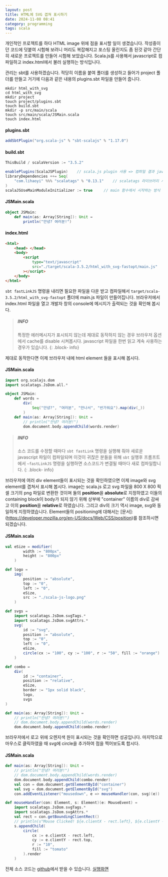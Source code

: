 ```yaml
---
layout: post
title: HTML에 SVG 겹쳐 표시하기
date: 2024-11-08 08:41
category: programming
tags: scala
---
```


개인적인 프로젝트를 하다 HTML image 위에 점을 표시할 일이 생겼습니다. 작성중이던 코드에 덧붙여 시험해 보려니 머리도 복잡해지고 포스팅 올린지도 좀 된것 같아 간단히 새로운 프로젝트를 만들어 시험해 보았습니다. Scala.js를 사용해서 javascript로 컴파일하고 index.html에서 불러 실행하는 방식입니다. 

관리는 sbt를 사용하겠습니다. 적당히 이름을 붙여 폴더를 생성하고 들어가 project 폴더를 만들고 거기에 다음과 같은 내용의 plugins.sbt 파일을 만들어 줍니다.

```
mkdir html_with_svg
cd html_with_svg
mkdir project
touch project/plugins.sbt
touch build.sbt
mkdir -p src/main/scala
touch src/main/scala/JSMain.scala
touch index.html
```

#### plugins.sbt
```scala
addSbtPlugin("org.scala-js" % "sbt-scalajs" % "1.17.0")
```

#### build.sbt
```scala
ThisBuild / scalaVersion := "3.5.2"

enablePlugins(ScalaJSPlugin)    // scala.js plugin 사용 => 컴파일 결과 javascript 파일 생성
libraryDependencies ++= Seq(
    "com.lihaoyi" %%% "scalatags" % "0.13.1"    // scalatags 라이브러리 사용
)
scalaJSUseMainModuleInitializer := true     // main 함수에서 시작하는 방식 사용
```

#### JSMain.scala
```scala
object JSMain:
    def main(as: Array[String]): Unit =
        println("안녕? 여러분!")
```

#### index.html
```html
<html>
    <head> </head>
    <body>
        <script
            type="text/javascript"
            src="./target/scala-3.5.2/html_with_svg-fastopt/main.js"
        ></script>
    </body>
</html>
```

`sbt fastLinkJS` 명령을 내리면 필요한 파일을 다운 받고 컴파일해서 `target/scala-3.5.2/html_with_svg-fastopt` 폴더에 main.js 파일이 만들어집니다. 브라우저에서 index.html 파일을 열고 개발자 창의 console에 메시지가 출력되는 것을 확인해 봅시다.

> #####  INFO
> 
> 특정한 에러메시지가 표시되지 않는데 제대로 동작하지 않는 경우 브라우저 옵션에서 cache를 disable 시켜봅시다. javascript 파일을 한번 읽고 계속 사용하는 경우가 있습니다. 
{: .block- info}

제대로 동작한다면 이제 브라우저 내에 html element 들을 표시해 봅시다. 

#### JSMain.scala
```scala
import org.scalajs.dom
import scalatags.JsDom.all.*

object JSMain:
    def words =
        div(
            Seq("안녕?", "여러분", "만나서", "반가워요").map(div(_))
        )
    def main(as: Array[String]): Unit =
        // println("안녕? 여러분!")    
        dom.document.body.appendChild(words.render)
```

> #####  INFO
> 
> 소스 코드를 수정할 때마다 `sbt fastLink` 명령을 실행해 줘야 새로운 javascript 파일이 컴파일되며 이것이 귀찮은 분들을 위해 `sbt` 실행후 프롬프트에서 `~fastLinkJS` 명령을 실행하면 소스코드가 변결될 때마다 새로 컴파일합니다. 
{: .block- info}

브라우저에 여러 div element들이 표시되는 것을 확인하였으면 이제 image와 svg element를 겹쳐서 표시해 봅시다. image는 scala.js 로고 svg 파일을 800 X 800 픽셀 크기의 png 파일로 변환한 것이며 둘의 **position**을 **absolute**로 지정하였고 이들의 containing block이 body가 되지 않기 위해 상부에 "container" 이름의 div로 감싸고 이의 **position**을 **relative**로 하였습니다. 그리고 div의 크기 역시 image, svg와 동일하게 지정하였습니다. Element들의 positioning에 대해서는 [문서]:(https://developer.mozilla.org/en-US/docs/Web/CSS/position)를 참조하시면 되겠습니다.

#### JSMain.scala
```scala
val eSize = modifier(
        width := "800px",
        height := "800px"
    )

def logo =
    img(
        position := "absolute",
        top := "0",
        left := "0",
        eSize,
        src := "./scala-js-logo.png"
    )

def svgs =
    import scalatags.JsDom.svgTags.*
    import scalatags.JsDom.svgAttrs.*
    svg(
        id := "svg",
        position := "absolute",
        top := "0",
        left := "0",
        eSize,
        circle(cx := "100", cy := "100", r := "50", fill := "orange")
    )

def combo =
    div(
        id := "container",
        position := "relative",
        eSize,
        border := "1px solid black",
        logo,
        svgs
)

def main(as: Array[String]): Unit =
    // println("안녕? 여러분!")
    // dom.document.body.appendChild(words.render)
    dom.document.body.appendChild(combo.render)
```

브라우저에서 로고 위에 오렌지색 원이 표시되는 것을 확인하면 성공입니다. 마지막으로 마우스로 클릭하였을 때 svg에 circle을 추가하여 점을 찍어보도록 합시다.

#### JSMain.scala
```scala
def main(as: Array[String]): Unit =
    // println("안녕? 여러분!")
    // dom.document.body.appendChild(words.render)
    dom.document.body.appendChild(combo.render)
    val con = dom.document.getElementById("container")
    val svg = dom.document.getElementById("svg")
    con.addEventListener("mousedown", e => mouseHandler(con, svg)(e))

def mouseHandler(con: Element, s: Element)(e: MouseEvent) =
    import scalatags.JsDom.svgTags.*
    import scalatags.JsDom.svgAttrs.*
    val rect = con.getBoundingClientRect()
    // println(s"Mouse Clicked! ${e.clientX - rect.left}, ${e.clientY - rect.top}")
    s.appendChild(
        circle(
            cx := e.clientX - rect.left,
            cy := e.clientY - rect.top,
            r := "10",
            fill := "tomato"
        ).render
    )
```

전체 소스 코드는 [github](https://github.com/nineclue/html_with_svg)에서 받을 수 있습니다.
[실행화면](./assets/html_with_svg.png)